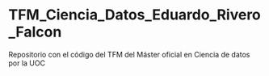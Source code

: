 # TFM_Ciencia_Datos_Eduardo_Rivero_Falcon
Repositorio con el código del TFM del Máster oficial en Ciencia de datos por la UOC
